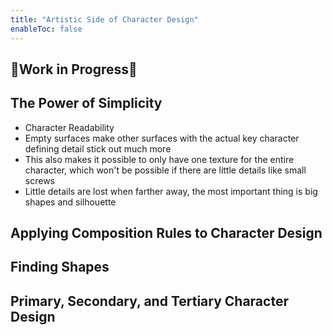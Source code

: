 ```yaml
---
title: "Artistic Side of Character Design"
enableToc: false
---
```


## 🚧Work in Progress🚧

## The Power of Simplicity

- Character Readability
- Empty surfaces make other surfaces with the actual key character defining detail stick out much more
- This also makes it possible to only have one texture for the entire character, which won't be possible if there are little details like small screws
- Little details are lost when farther away, the most important thing is big shapes and silhouette

## Applying Composition Rules to Character Design

## Finding Shapes

## Primary, Secondary, and Tertiary Character Design
